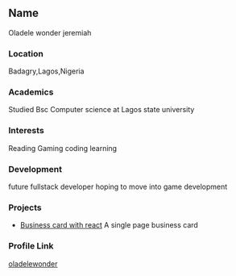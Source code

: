 ## Name
Oladele wonder jeremiah

### Location

Badagry,Lagos,Nigeria

### Academics
Studied Bsc Computer science at Lagos state university

### Interests
 Reading
 Gaming
 coding
 learning

### Development

 future fullstack developer
 hoping to move into game development 

### Projects

- [Business card with react](https://github.com/oladelewonder/My-first-react) A single page business card

### Profile Link

[oladelewonder](https://github.com/oladelewonder)